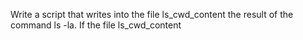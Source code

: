 Write a script that writes into the file ls_cwd_content the result of the command ls -la. If the file ls_cwd_content
